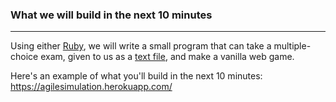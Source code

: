 ### What we will build in the next 10 minutes
---
Using either [Ruby](https://www.ruby-lang.org/en/), we will write a small program that can take a multiple-choice exam, given to us as a [text file](../master/mce.txt), and make a vanilla web game.

Here's an example of what you'll build in the next 10 minutes: https://agilesimulation.herokuapp.com/

